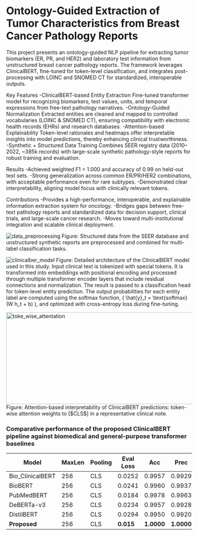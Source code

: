 # Ontology-Guided Extraction of Tumor Characteristics from Breast Cancer Pathology Reports



This project presents an ontology-guided NLP pipeline for extracting tumor biomarkers (ER, PR, and HER2) and laboratory test information from unstructured breast cancer pathology reports. The framework leverages ClinicalBERT, fine-tuned for token-level classification, and integrates post-processing with LOINC and SNOMED CT for standardized, interoperable outputs.

Key Features
-ClinicalBERT-based Entity Extraction
 Fine-tuned transformer model for recognizing biomarkers, test values, units, and temporal expressions from free-text pathology narratives.
-Ontology-Guided Normalization
 Extracted entities are cleaned and mapped to controlled vocabularies (LOINC & SNOMED CT), ensuring compatibility with electronic health records (EHRs) and research databases.
-Attention-based Explainability
 Token-level rationales and heatmaps offer interpretable insights into model predictions, thereby enhancing clinical trustworthiness.
-Synthetic + Structured Data Training
 Combines SEER registry data (2010–2022, ~385k records) with large-scale synthetic pathology-style reports for robust training and evaluation.

Results
-Achieved weighted F1 = 1.000 and accuracy of 0.99 on held-out test sets.
-Strong generalization across common ER/PR/HER2 combinations, with acceptable performance even for rare subtypes.
-Demonstrated clear interpretability, aligning model focus with clinically relevant tokens.

Contributions
-Provides a high-performance, interoperable, and explainable information extraction system for oncology.
-Bridges gaps between free-text pathology reports and standardized data for decision support, clinical trials, and large-scale cancer research.
-Moves toward multi-institutional integration and scalable clinical deployment.

![data_preprocessing](https://github.com/user-attachments/assets/b0ea7f13-80ec-455f-bee5-77df9f96e5ce)
Figure: Structured data from the SEER database and unstructured synthetic reports are preprocessed and combined for multi-label classification tasks.

![clinicalber_model](https://github.com/user-attachments/assets/7181cb1b-b8d0-4d48-9970-ab167fe8344c)
Figure: Detailed architecture of the ClinicalBERT model used in this study. Input clinical text is tokenized with special tokens. It is transformed into embeddings with positional encoding and processed through multiple transformer encoder layers that include residual connections and normalization. The result is passed to a classification head for token-level entity prediction. The output probabilities for each entity label are computed using the softmax function, \( \hat{y}_t = \text{softmax}(W h_t + b) \), and optimized with cross-entropy loss during fine-tuning.

<img width="975" height="249" alt="toke_wise_attentation" src="https://github.com/user-attachments/assets/37cf352b-b997-4ad1-8967-626ae1224181" />
Figure: Attention-based interpretability of ClinicalBERT predictions: token-wise attention weights to [$CLS$] in a representative clinical note.


### Comparative performance of the proposed ClinicalBERT pipeline against biomedical and general-purpose transformer baselines

| Model            | MaxLen | Pooling | Eval Loss | Acc    | Prec   | Rec    | F1     | Runtime (s) | Samples/s | ΔF1 (pp) |
|------------------|--------|---------|-----------|--------|--------|--------|--------|-------------|-----------|----------|
| Bio_ClinicalBERT | 256    | CLS     | 0.0252    | 0.9957 | 0.9929 | 0.9957 | 0.9941 | 39548.31    | 0.152     | -0.59    |
| BioBERT          | 256    | CLS     | 0.0241    | 0.9960 | 0.9937 | 0.9960 | 0.9946 | 40423.02    | 0.149     | -0.54    |
| PubMedBERT       | 256    | CLS     | 0.0184    | 0.9978 | 0.9963 | 0.9978 | 0.9970 | 39120.06    | 0.154     | -0.30    |
| DeBERTa-v3       | 256    | CLS     | 0.0234    | 0.9957 | 0.9928 | 0.9957 | 0.9940 | 19669.08    | 0.305     | -0.60    |
| DistilBERT       | 256    | CLS     | 0.0294    | 0.9950 | 0.9920 | 0.9950 | 0.9940 | 20000       | 0.300     | -0.60    |
| **Proposed**     | 256    | CLS     | **0.015** | **1.0000** | **1.0000** | **1.0000** | **1.0000** | 39000       | 0.153     | **0.00** |


